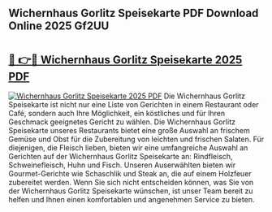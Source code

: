 ## Wichernhaus Gorlitz Speisekarte PDF Download Online 2025 Gf2UU

# <h2><a href="http://gc5yssu.nevu.top/?p=Wichernhaus+Gorlitz+Speisekarte">🔗 👉🔴 Wichernhaus Gorlitz Speisekarte 2025 PDF</a></h2>

[![Wichernhaus Gorlitz Speisekarte 2025 PDF](https://i.imgur.com/dBaPXMq.png)](http://gc5yssu.nevu.top/?p=Wichernhaus+Gorlitz+Speisekarte)
Die Wichernhaus Gorlitz Speisekarte ist nicht nur eine Liste von Gerichten in einem Restaurant oder Café, sondern auch Ihre Möglichkeit, ein köstliches und für Ihren Geschmack geeignetes Gericht zu wählen. Die Wichernhaus Gorlitz Speisekarte unseres Restaurants bietet eine große Auswahl an frischem Gemüse und Obst für die Zubereitung von leichten und frischen Salaten. Für diejenigen, die Fleisch lieben, bieten wir eine umfangreiche Auswahl an Gerichten auf der Wichernhaus Gorlitz Speisekarte an: Rindfleisch, Schweinefleisch, Huhn und Fisch. Unseren Auserwählten bieten wir Gourmet-Gerichte wie Schaschlik und Steak an, die auf einem Holzfeuer zubereitet werden. Wenn Sie sich nicht entscheiden können, was Sie von der Wichernhaus Gorlitz Speisekarte wünschen, ist unser Team bereit zu helfen und Ihnen einen komfortablen und angenehmen Service zu bieten.
